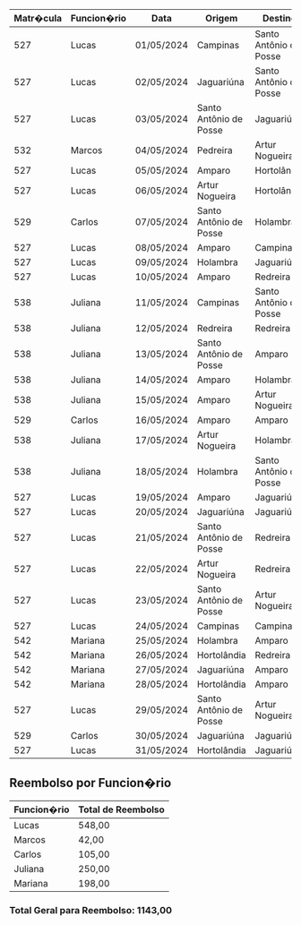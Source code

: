 | Matr�cula | Funcion�rio | Data | Origem | Destino | Dist�ncia | Pre�o | Total |
|-----------|-------------|------|--------|---------|-----------|-------|-------|
| 527 | Lucas | 01/05/2024 | Campinas | Santo Antônio de Posse | 45 | 3,00 | 45,00 |
| 527 | Lucas | 02/05/2024 | Jaguariúna | Santo Antônio de Posse | 24 | 3,00 | 24,00 |
| 527 | Lucas | 03/05/2024 | Santo Antônio de Posse | Jaguariúna | 17 | 3,00 | 17,00 |
| 532 | Marcos | 04/05/2024 | Pedreira | Artur Nogueira | 42 | 3,00 | 42,00 |
| 527 | Lucas | 05/05/2024 | Amparo | Hortolândia | 59 | 3,00 | 59,00 |
| 527 | Lucas | 06/05/2024 | Artur Nogueira | Hortolândia | 48 | 3,00 | 48,00 |
| 529 | Carlos | 07/05/2024 | Santo Antônio de Posse | Holambra | 36 | 3,00 | 36,00 |
| 527 | Lucas | 08/05/2024 | Amparo | Campinas | 36 | 3,00 | 36,00 |
| 527 | Lucas | 09/05/2024 | Holambra | Jaguariúna | 17 | 3,00 | 17,00 |
| 527 | Lucas | 10/05/2024 | Amparo | Redreira | 25 | 3,00 | 25,00 |
| 538 | Juliana | 11/05/2024 | Campinas | Santo Antônio de Posse | 20 | 3,00 | 20,00 |
| 538 | Juliana | 12/05/2024 | Redreira | Redreira | 22 | 3,00 | 22,00 |
| 538 | Juliana | 13/05/2024 | Santo Antônio de Posse | Amparo | 35 | 3,00 | 35,00 |
| 538 | Juliana | 14/05/2024 | Amparo | Holambra | 57 | 3,00 | 57,00 |
| 538 | Juliana | 15/05/2024 | Amparo | Artur Nogueira | 41 | 3,00 | 41,00 |
| 529 | Carlos | 16/05/2024 | Amparo | Amparo | 41 | 3,00 | 41,00 |
| 538 | Juliana | 17/05/2024 | Artur Nogueira | Holambra | 41 | 3,00 | 41,00 |
| 538 | Juliana | 18/05/2024 | Holambra | Santo Antônio de Posse | 34 | 3,00 | 34,00 |
| 527 | Lucas | 19/05/2024 | Amparo | Jaguariúna | 32 | 3,00 | 32,00 |
| 527 | Lucas | 20/05/2024 | Jaguariúna | Jaguariúna | 41 | 3,00 | 41,00 |
| 527 | Lucas | 21/05/2024 | Santo Antônio de Posse | Redreira | 29 | 3,00 | 29,00 |
| 527 | Lucas | 22/05/2024 | Artur Nogueira | Redreira | 20 | 3,00 | 20,00 |
| 527 | Lucas | 23/05/2024 | Santo Antônio de Posse | Artur Nogueira | 43 | 3,00 | 43,00 |
| 527 | Lucas | 24/05/2024 | Campinas | Campinas | 56 | 3,00 | 56,00 |
| 542 | Mariana | 25/05/2024 | Holambra | Amparo | 54 | 3,00 | 54,00 |
| 542 | Mariana | 26/05/2024 | Hortolândia | Redreira | 38 | 3,00 | 38,00 |
| 542 | Mariana | 27/05/2024 | Jaguariúna | Amparo | 48 | 3,00 | 48,00 |
| 542 | Mariana | 28/05/2024 | Hortolândia | Amparo | 58 | 3,00 | 58,00 |
| 527 | Lucas | 29/05/2024 | Santo Antônio de Posse | Artur Nogueira | 36 | 3,00 | 36,00 |
| 529 | Carlos | 30/05/2024 | Jaguariúna | Jaguariúna | 28 | 3,00 | 28,00 |
| 527 | Lucas | 31/05/2024 | Hortolândia | Jaguariúna | 20 | 3,00 | 20,00 |

## Reembolso por Funcion�rio
| Funcion�rio | Total de Reembolso |
|-------------|---------------------|
| Lucas | 548,00 |
| Marcos | 42,00 |
| Carlos | 105,00 |
| Juliana | 250,00 |
| Mariana | 198,00 |

### Total Geral para Reembolso: 1143,00
